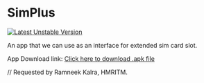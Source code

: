 # SimPlus
[![Latest Unstable Version](https://poser.pugx.org/buonzz/laravel-4-freegeoip/v/unstable.svg)](https://github.com/ShubhamKushwah/SimPlus)

An app that we can use as an interface for extended sim card slot.

App Download link:
<a href="https://drive.google.com/open?id=0B3L1gvQrBEvPSThZRk5rT01oZVk">Click here to download .apk file</a>

// Requested by Ramneek Kalra, HMRITM.
